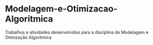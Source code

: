 # Modelagem-e-Otimizacao-Algoritmica
Trabalhos e atividades desenvolvidos para a disciplina de Modelagem e Otimização Algorítmica
